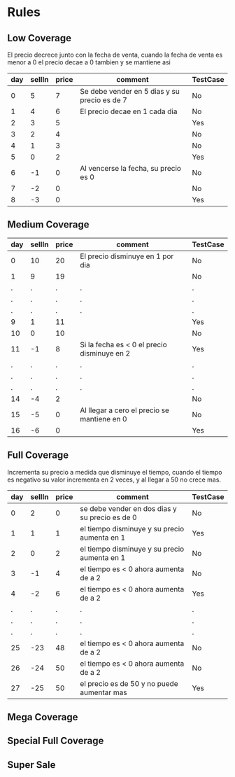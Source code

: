 # Rules

## Low Coverage

El precio decrece junto con la fecha de venta, cuando la fecha de venta es menor a 0 el precio decae a 0 tambien y se mantiene asi

| day | sellIn | price | comment                                      | TestCase |
| --- | ------ | ----- | -------------------------------------------- | -------- |
| 0   | 5      | 7     | Se debe vender en 5 dias y su precio es de 7 | No       |
| 1   | 4      | 6     | El precio decae en 1 cada dia                | No       |
| 2   | 3      | 5     |                                              | Yes      |
| 3   | 2      | 4     |                                              | No       |
| 4   | 1      | 3     |                                              | No       |
| 5   | 0      | 2     |                                              | Yes      |
| 6   | -1     | 0     | Al vencerse la fecha, su precio es 0         | No       |
| 7   | -2     | 0     |                                              | No       |
| 8   | -3     | 0     |                                              | Yes      |

## Medium Coverage

| day | sellIn | price | comment                                     | TestCase |
| --- | ------ | ----- | ------------------------------------------- | -------- |
| 0   | 10     | 20    | El precio disminuye en 1 por dia            | No       |
| 1   | 9      | 19    |                                             | No       |
| .   | .      | .     | .                                           | .        |
| .   | .      | .     | .                                           | .        |
| .   | .      | .     | .                                           | .        |
| 9   | 1      | 11    |                                             | Yes      |
| 10  | 0      | 10    |                                             | No       |
| 11  | -1     | 8     | Si la fecha es < 0 el precio disminuye en 2 | Yes      |
| .   | .      | .     | .                                           | .        |
| .   | .      | .     | .                                           | .        |
| .   | .      | .     | .                                           | .        |
| 14  | -4     | 2     |                                             | No       |
| 15  | -5     | 0     | Al llegar a cero el precio se mantiene en 0 | No       |
| 16  | -6     | 0     |                                             | Yes      |

## Full Coverage

Incrementa su precio a medida que disminuye el tiempo, cuando el tiempo es negativo su valor incrementa en 2 veces, y al llegar a 50 no crece mas.

| day | sellIn | price | comment                                        | TestCase |
| --- | ------ | ----- | ---------------------------------------------- | -------- |
| 0   | 2      | 0     | se debe vender en dos dias y su precio es de 0 | No       |
| 1   | 1      | 1     | el tiempo disminuye y su precio aumenta en 1   | Yes      |
| 2   | 0      | 2     | el tiempo disminuye y su precio aumenta en 1   | No       |
| 3   | -1     | 4     | el tiempo es < 0 ahora aumenta de a 2          | No       |
| 4   | -2     | 6     | el tiempo es < 0 ahora aumenta de a 2          | Yes      |
| .   | .      | .     | .                                              | .        |
| .   | .      | .     | .                                              | .        |
| .   | .      | .     | .                                              | .        |
| 25  | -23    | 48    | el tiempo es < 0 ahora aumenta de a 2          | No       |
| 26  | -24    | 50    | el tiempo es < 0 ahora aumenta de a 2          | No       |
| 27  | -25    | 50    | el precio es de 50 y no puede aumentar mas     | Yes      |

## Mega Coverage

## Special Full Coverage

## Super Sale
